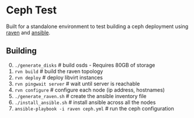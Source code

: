 # Ceph Test

Built for a standalone environment to test building a ceph deployment using [raven](https://gitlab.com/rygoo/raven) and [ansible](https://www.ansible.com/).

## Building

0. `./generate_disks`  # build osds - Requires 80GB of storage
1. `rvn build`  # build the raven topology
2. `rvn deploy`  # deploy libvirt instances
3. `rvn pingwait server`  # wait until server is reachable
4. `rvn configure`  # configure each node (ip address, hostnames)
5. `./generate_raven.sh`  # create the ansible inventory file
6. `./install_ansible.sh`  # install ansible across all the nodes
7. `ansible-playbook -i raven ceph.yml`  # run the ceph configuration
